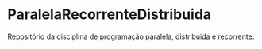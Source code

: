 # ParalelaRecorrenteDistribuida
Repositório da disciplina de programação paralela, distribuida e recorrente.
